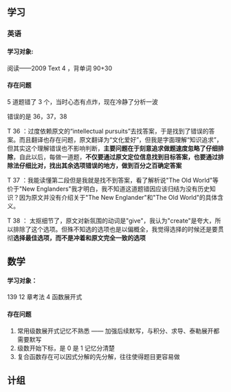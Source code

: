 ## 学习
### 英语
#### 学习对象:
阅读——2009 Text 4 ，背单词 90+30

#### 存在问题
5 道题错了 3 个，当时心态有点炸，现在冷静了分析一波

错误的是 36，37，38

T 36 ：过度依赖原文的“intellectual pursuits”去找答案，于是找到了错误的答案。而且翻译也存在问题，原文翻译为“文化爱好”，但我是字面理解“知识追求”，但其实这个理解错误也不影响判断，**主要问题在于刻意追求做题速度忽略了仔细排除**，自此以后，每做一道题，**不仅要通过原文定位信息找到目标答案，也要通过排除法仔细比对，找出其余选项错误的地方，做到百分之百确定答案**

T 37 ：我能读懂第二段但是我就是找不到答案，看了解析说"The Old World"等价于"New Englanders"我才明白，我不知道这道题错因应该归结为没有历史知识？因为原文并没有介绍关于"The New Englander"和"The Old World"的具体含义。

T 38 ： 太抠细节了，原文对新氛围的动词是"give"，我认为"create"是夸大，所以排除了这个选项。但殊不知选的选项也是以偏概全，我觉得选择的时候还是要贯彻**选择最佳选项，而不是冲着和原文完全一致的选项**

## 数学
#### 学习对象：
139 12 章考法 4 函数展开式

#### 存在问题
1. 常用级数展开式记忆不熟悉 —— 加强后续默写，与积分、求导、泰勒展开都需要默写
2. 级数开始下标，是 0 是 1 记忆分清楚
3. 复合函数存在可以因式分解的先分解，往往使得题目更容易做

## 计组